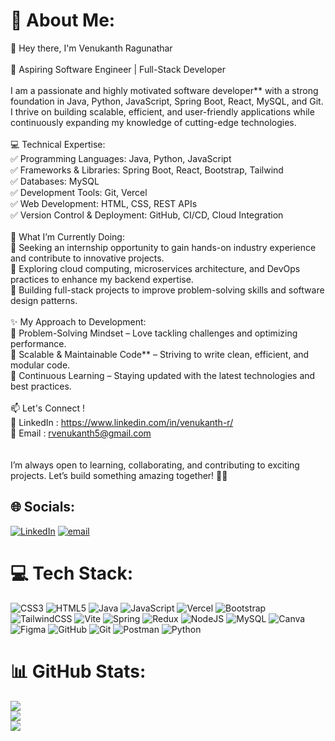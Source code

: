 # 💫 About Me:
👋 Hey there, I'm Venukanth Ragunathar  <br><br>🚀 Aspiring Software Engineer | Full-Stack Developer  <br><br>I am a passionate and highly motivated software developer** with a strong foundation in Java, Python, JavaScript, Spring Boot, React, MySQL, and Git. I thrive on building scalable, efficient, and user-friendly applications  while continuously expanding my knowledge of cutting-edge technologies.  <br><br>💻 Technical Expertise: <br>✅ Programming Languages: Java, Python, JavaScript  <br>✅ Frameworks & Libraries:  Spring Boot, React, Bootstrap, Tailwind  <br>✅ Databases:  MySQL  <br>✅ Development Tools: Git, Vercel  <br>✅ Web Development:  HTML, CSS, REST APIs  <br>✅ Version Control & Deployment:  GitHub, CI/CD, Cloud Integration  <br><br>🌱 What I’m Currently Doing:  <br>🔹 Seeking an internship opportunity  to gain hands-on industry experience and contribute to innovative projects.  <br>🔹 Exploring  cloud computing, microservices architecture, and DevOps practices to enhance my backend expertise.  <br>🔹 Building  full-stack projects  to improve problem-solving skills and software design patterns.  <br><br>✨ My Approach to Development: <br>🔹 Problem-Solving Mindset – Love tackling challenges and optimizing performance.  <br>🔹 Scalable & Maintainable Code** – Striving to write clean, efficient, and modular code.  <br>🔹 Continuous Learning – Staying updated with the latest technologies and best practices.  <br><br>📫 Let's Connect !  <br>💼 LinkedIn : https://www.linkedin.com/in/venukanth-r/  <br>📧 Email : rvenukanth5@gmail.com  <br> <br><br>I’m always open to learning, collaborating, and contributing to exciting projects. Let’s build something amazing together! 🚀✨


## 🌐 Socials:
[![LinkedIn](https://img.shields.io/badge/LinkedIn-%230077B5.svg?logo=linkedin&logoColor=white)](https://linkedin.com/in/https://www.linkedin.com/in/venukanth-r/) [![email](https://img.shields.io/badge/Email-D14836?logo=gmail&logoColor=white)](mailto:rvenukanth5@gmail.com) 

# 💻 Tech Stack:
![CSS3](https://img.shields.io/badge/css3-%231572B6.svg?style=for-the-badge&logo=css3&logoColor=white) ![HTML5](https://img.shields.io/badge/html5-%23E34F26.svg?style=for-the-badge&logo=html5&logoColor=white) ![Java](https://img.shields.io/badge/java-%23ED8B00.svg?style=for-the-badge&logo=openjdk&logoColor=white) ![JavaScript](https://img.shields.io/badge/javascript-%23323330.svg?style=for-the-badge&logo=javascript&logoColor=%23F7DF1E) ![Vercel](https://img.shields.io/badge/vercel-%23000000.svg?style=for-the-badge&logo=vercel&logoColor=white) ![Bootstrap](https://img.shields.io/badge/bootstrap-%238511FA.svg?style=for-the-badge&logo=bootstrap&logoColor=white) ![TailwindCSS](https://img.shields.io/badge/tailwindcss-%2338B2AC.svg?style=for-the-badge&logo=tailwind-css&logoColor=white) ![Vite](https://img.shields.io/badge/vite-%23646CFF.svg?style=for-the-badge&logo=vite&logoColor=white) ![Spring](https://img.shields.io/badge/spring-%236DB33F.svg?style=for-the-badge&logo=spring&logoColor=white) ![Redux](https://img.shields.io/badge/redux-%23593d88.svg?style=for-the-badge&logo=redux&logoColor=white) ![NodeJS](https://img.shields.io/badge/node.js-6DA55F?style=for-the-badge&logo=node.js&logoColor=white) ![MySQL](https://img.shields.io/badge/mysql-4479A1.svg?style=for-the-badge&logo=mysql&logoColor=white) ![Canva](https://img.shields.io/badge/Canva-%2300C4CC.svg?style=for-the-badge&logo=Canva&logoColor=white) ![Figma](https://img.shields.io/badge/figma-%23F24E1E.svg?style=for-the-badge&logo=figma&logoColor=white) ![GitHub](https://img.shields.io/badge/github-%23121011.svg?style=for-the-badge&logo=github&logoColor=white) ![Git](https://img.shields.io/badge/git-%23F05033.svg?style=for-the-badge&logo=git&logoColor=white) ![Postman](https://img.shields.io/badge/Postman-FF6C37?style=for-the-badge&logo=postman&logoColor=white) ![Python](https://img.shields.io/badge/python-3670A0?style=for-the-badge&logo=python&logoColor=ffdd54)
# 📊 GitHub Stats:
![](https://github-readme-stats.vercel.app/api?username=Venuvk-dev&theme=dark&hide_border=false&include_all_commits=false&count_private=false)<br/>
![](https://nirzak-streak-stats.vercel.app/?user=Venuvk-dev&theme=dark&hide_border=false)<br/>
![](https://github-readme-stats.vercel.app/api/top-langs/?username=Venuvk-dev&theme=dark&hide_border=false&include_all_commits=false&count_private=false&layout=compact)

<!--### 🔝 Top Contributed Repo
![](https://github-contributor-stats.vercel.app/api?username=Venuvk-dev&limit=5&theme=dark&combine_all_yearly_contributions=true)

---
[![](https://visitcount.itsvg.in/api?id=Venuvk-dev&icon=0&color=0)](https://visitcount.itsvg.in)

<!-- Proudly created with GPRM ( https://gprm.itsvg.in ) -->
